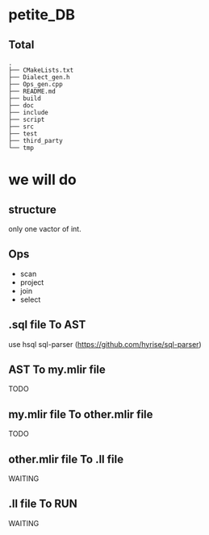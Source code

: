 # petite_DB

## Total
```
.
├── CMakeLists.txt  
├── Dialect_gen.h
├── Ops_gen.cpp
├── README.md
├── build
├── doc
├── include
├── script
├── src               
├── test
├── third_party
└── tmp
```


# we will do

## structure
only one vactor of int.

## Ops
- scan
- project
- join
- select

## .sql file To AST

use hsql sql-parser (https://github.com/hyrise/sql-parser)

## AST To my.mlir file

TODO

## my.mlir file To other.mlir file

TODO

## other.mlir file To .ll file

WAITING

## .ll file To RUN

WAITING
